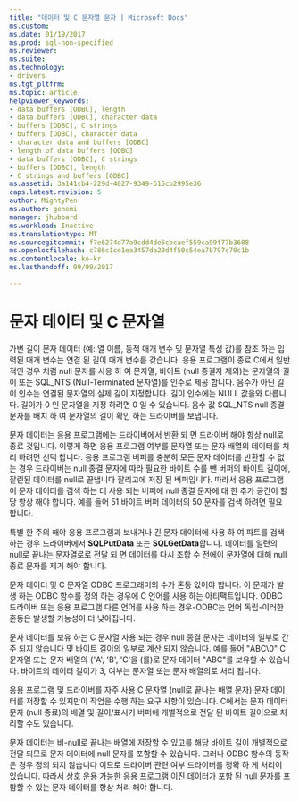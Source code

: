 ```yaml
---
title: "데이터 및 C 문자열 문자 | Microsoft Docs"
ms.custom: 
ms.date: 01/19/2017
ms.prod: sql-non-specified
ms.reviewer: 
ms.suite: 
ms.technology:
- drivers
ms.tgt_pltfrm: 
ms.topic: article
helpviewer_keywords:
- data buffers [ODBC], length
- data buffers [ODBC], character data
- buffers [ODBC], C strings
- buffers [ODBC], character data
- character data and buffers [ODBC]
- length of data buffers [ODBC]
- data buffers [ODBC], C strings
- buffers [ODBC], length
- C strings and buffers [ODBC]
ms.assetid: 3a141cb4-229d-4027-9349-615cb2995e36
caps.latest.revision: 5
author: MightyPen
ms.author: genemi
manager: jhubbard
ms.workload: Inactive
ms.translationtype: MT
ms.sourcegitcommit: f7e6274d77a9cdd4de6cbcaef559ca99f77b3608
ms.openlocfilehash: c786c1ce1ea3457da20d4f50c54ea7b797c70c1b
ms.contentlocale: ko-kr
ms.lasthandoff: 09/09/2017

---
```

# <a name="character-data-and-c-strings"></a>문자 데이터 및 C 문자열
가변 길이 문자 데이터 (예: 열 이름, 동적 매개 변수 및 문자열 특성 값)를 참조 하는 입력된 매개 변수는 연결 된 길이 매개 변수를 갖습니다. 응용 프로그램이 종료 C에서 일반적인 경우 처럼 null 문자를 사용 하 여 문자열, 바이트 (null 종결자 제외)는 문자열의 길이 또는 SQL_NTS (Null-Terminated 문자열)를 인수로 제공 합니다. 음수가 아닌 길이 인수는 연결된 문자열의 실제 길이 지정합니다. 길이 인수에는 NULL 값을와 다릅니다. 길이가 0 인 문자열을 지정 하려면 0 일 수 있습니다. 음수 값 SQL_NTS null 종결 문자를 배치 하 여 문자열의 길이 확인 하는 드라이버를 보냅니다.  
  
 문자 데이터는 응용 프로그램에는 드라이버에서 반환 되 면 드라이버 해야 항상 null로 종료 것입니다. 이렇게 하면 응용 프로그램 여부를 문자열 또는 문자 배열의 데이터를 처리 하려면 선택 합니다. 응용 프로그램 버퍼를 충분히 모든 문자 데이터를 반환할 수 없는 경우 드라이버는 null 종결 문자에 따라 필요한 바이트 수를 뺀 버퍼의 바이트 길이에, 잘린된 데이터를 null로 끝냅니다 잘리고에 저장 된 버퍼입니다. 따라서 응용 프로그램이 문자 데이터를 검색 하는 데 사용 되는 버퍼에 null 종결 문자에 대 한 추가 공간이 할당 항상 해야 합니다. 예를 들어 51 바이트 버퍼 데이터의 50 문자를 검색 하려면 필요 합니다.  
  
 특별 한 주의 해야 응용 프로그램과 보내거나 긴 문자 데이터에 사용 하 여 파트를 검색 하는 경우 드라이버에서 **SQLPutData** 또는 **SQLGetData**합니다. 데이터를 일련의 null로 끝나는 문자열로로 전달 되 면 데이터를 다시 조합 수 전에이 문자열에 대해 null 종료 문자를 제거 해야 합니다.  
  
 문자 데이터 및 C 문자열 ODBC 프로그래머의 수가 혼동 있어야 합니다. 이 문제가 발생 하는 ODBC 함수를 정의 하는 경우에 C 언어를 사용 하는 아티팩트입니다. ODBC 드라이버 또는 응용 프로그램 다른 언어를 사용 하는 경우-ODBC는 언어 독립-이러한 혼동은 발생할 가능성이 더 낮아집니다.  
  
 문자 데이터를 보유 하는 C 문자열 사용 되는 경우 null 종결 문자는 데이터의 일부로 간주 되지 않습니다 및 바이트 길이의 일부로 계산 되지 않습니다. 예를 들어 "ABC\0" C 문자열 또는 문자 배열의 {'A', 'B', 'C'을 (를)로 문자 데이터 "ABC"를 보유할 수 있습니다. 바이트의 데이터 길이가 3, 여부는 문자열 또는 문자 배열의로 처리 됩니다.  
  
 응용 프로그램 및 드라이버를 자주 사용 C 문자열 (null로 끝나는 배열 문자) 문자 데이터를 저장할 수 있지만이 작업을 수행 하는 요구 사항이 있습니다. C에서는 문자 데이터 문자 (null 종료)의 배열 및 길이/표시기 버퍼에 개별적으로 전달 된 바이트 길이으로 처리할 수도 있습니다.  
  
 문자 데이터는 비-null로 끝나는 배열에 저장할 수 있고를 해당 바이트 길이 개별적으로 전달 되므로 문자 데이터에 null 문자를 포함할 수 있습니다. 그러나 ODBC 함수의 동작은 경우 정의 되지 않습니다 이므로 드라이버 관련 여부 드라이버를 정확 하 게 처리이 있습니다. 따라서 상호 운용 가능한 응용 프로그램 이진 데이터가 포함 된 null 문자를 포함할 수 있는 문자 데이터를 항상 처리 해야 합니다.

